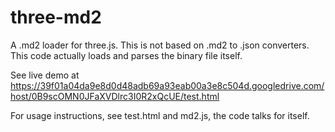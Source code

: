 three-md2
=========

A .md2 loader for three.js. This is not based on .md2 to .json converters. This code actually loads and parses the binary file itself.

See live demo at
https://39f01a04da9e8d0d48adb69a93eab00a3e8c504d.googledrive.com/host/0B9scOMN0JFaXVDlrc3I0R2xQcUE/test.html

For usage instructions, see test.html and md2.js, the code talks for itself.
